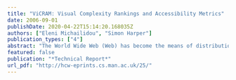 ```yaml
---
title: "ViCRAM: Visual Complexity Rankings and Accessibility Metrics"
date: 2006-09-01
publishDate: 2020-04-22T15:14:20.168035Z
authors: ["Eleni Michailidou", "Simon Harper"]
publication_types: ["4"]
abstract: "The World Wide Web (Web) has become the means of distribution and use of information by individuals around the world. However, access to this information by visually impaired people is limited due to the Web's visual complexity that implicitly helps sighted users understand and interact with the page content. A variety of usability and accessibility studies show that complicated Web page structure depends on the page composition and layout. During our research we will identify how Web page structural elements, including links, text, and images, interact with each other to produce a visually complex page. In addition we will determine whether pages that sighted users identify as visually complex are complex for visually impaired users as well. ViCRAM is a project that will contribute to the Web Accessibility area by facilitating visually impaired users. We will study sighted users's behaviour and eye movement while interacting with a Web page to elicit their implicit knowledge of visual perception. A relationship will then be distinguished between sighted users' visual cognition and visually impaired users' coping strategies employed when interacting with Web pages. The project's objective is to create a framework that will be used to identify visually complex areas on Web pages for two purposes: to give feedback to visually impaired users regarding the presentation and visual layout of the page; and to help reduce the visual clutter of the page by using the framework as a guide for a Web page transcoding process."
featured: false
publication: "*Technical Report*"
url_pdf: "http://hcw-eprints.cs.man.ac.uk/25/"
---
```


